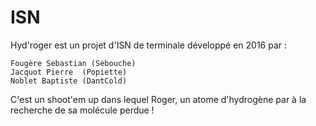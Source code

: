 # ISN

Hyd'roger est un projet d'ISN de terminale développé en 2016 par :
	
	Fougère Sebastian (Sebouche)
	Jacquot Pierre	(Popiette)
	Noblet Baptiste	(DantCold)
	
C'est un shoot'em up dans lequel Roger, un atome d'hydrogène par à la recherche de sa molécule perdue !
